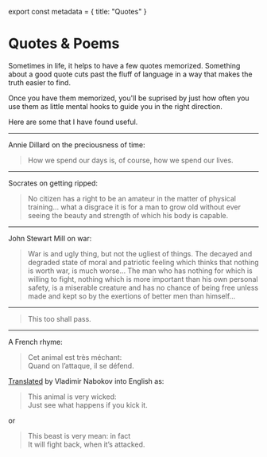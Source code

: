 export const metadata = {
title: "Quotes"
}


# Quotes & Poems

Sometimes in life, it helps to have a few quotes memorized.  Something
about a good quote cuts past the fluff of language in a way that makes
the truth easier to find.

Once you have them memorized, you'll be suprised by just how often you
use them as little mental hooks to guide you in the right direction.

Here are some that I have found useful.

---

Annie Dillard on the preciousness of time:

> How we spend our days is, of course, how we spend our lives.

---

Socrates on getting ripped:

> No citizen has a right to be an
> amateur in the matter of physical
> training&#x2026; what a disgrace it is for a
> man to grow old without ever
> seeing the beauty and strength of
> which his body is capable.

---

John Stewart Mill on war:

> War is and ugly thing, but not the ugliest of things.
> The decayed and degraded state of moral and patriotic feeling
> which thinks that nothing is worth war, is much worse&#x2026;
> The man who has nothing for which is willing to fight, nothing which is
> more important than his own personal safety, is a miserable
> creature and has no chance of being free unless made and kept
> so by the exertions of better men than himself&#x2026;

---

> This too shall pass.

---

A French rhyme:

> Cet animal est très méchant:  
> Quand on l’attaque, il se défend.

[Translated](https://www.nybooks.com/articles/1966/01/20/translation/) by Vladimir Nabokov into English as:

> This animal is very wicked:  
> Just see what happens if you kick it.

or

> This beast is very mean: in fact  
> It will fight back, when it’s attacked.

